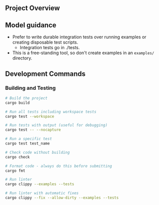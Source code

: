 ## Project Overview

## Model guidance

- Prefer to write durable integration tests over running examples or creating disposable test scripts.
    - Integration tests go in ./tests.
- This is a free-standing tool, so don't create examples in an `examples/` directory.


## Development Commands

### Building and Testing
```bash
# Build the project
cargo build

# Run all tests including workspace tests
cargo test --workspace

# Run tests with output (useful for debugging)
cargo test -- --nocapture

# Run a specific test
cargo test test_name

# Check code without building
cargo check

# Format code - always do this before submitting
cargo fmt

# Run linter
cargo clippy --examples --tests

# Run linter with automatic fixes
cargo clippy --fix --allow-dirty --examples --tests
```


